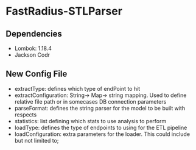 # FastRadius-STLParser
## Dependencies  
- Lombok: 1.18.4
- Jackson Codr

## New Config File 
- extractType: defines which type of endPoint to hit
- extractConfiguration: String-> Map-> string mapping. Used to define relative file path or in somecases DB 
connection parameters
- parseFormat: defines the string parser for the model to be built with respects
- statistics: list defining which stats to use analysis to perform
- loadType: defines the type of endpoints to using for the ETL pipeline
- loadConfiguration: extra parameters for the loader. This could include but not limited to;